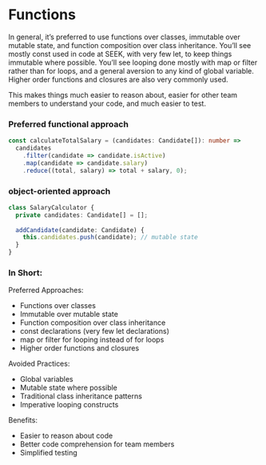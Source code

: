 # Functions

In general, it’s preferred to use functions over classes, immutable over mutable state, and function composition over class inheritance. You’ll see mostly const used in code at SEEK, with very few let, to keep things immutable where possible. You’ll see looping done mostly with map or filter rather than for loops, and a general aversion to any kind of global variable. Higher order functions and closures are also very commonly used.

This makes things much easier to reason about, easier for other team members to understand your code, and much easier to test.

### Preferred functional approach

```ts
const calculateTotalSalary = (candidates: Candidate[]): number =>
  candidates
    .filter(candidate => candidate.isActive)
    .map(candidate => candidate.salary)
    .reduce((total, salary) => total + salary, 0);
```

### object-oriented approach

```ts
class SalaryCalculator {
  private candidates: Candidate[] = [];
  
  addCandidate(candidate: Candidate) {
    this.candidates.push(candidate); // mutable state
  }
}
```

### In Short:
Preferred Approaches:

- Functions over classes
- Immutable over mutable state
- Function composition over class inheritance
- const declarations (very few let declarations)
- map or filter for looping instead of for loops
- Higher order functions and closures

Avoided Practices:

- Global variables
- Mutable state where possible
- Traditional class inheritance patterns
- Imperative looping constructs

Benefits:

- Easier to reason about code
- Better code comprehension for team members
- Simplified testing